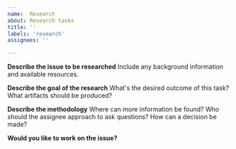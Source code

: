 ```yaml
---
name:  Research
about: Research tasks
title: ''
labels: 'research'
assignees: ''

---
```


**Describe the issue to be researched**
Include any background information and available resources.

**Describe the goal of the research**
What's the desired outcome of this task? What artifacts should be produced?

**Describe the methodology**
Where can more information be found? Who should the assignee approach to ask questions? How can a decision be made?

**Would you like to work on the issue?**
